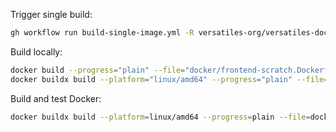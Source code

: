 
Trigger single build:
```bash
gh workflow run build-single-image.yml -R versatiles-org/versatiles-docker -F name="alpine" -F platform="linux/amd64" -F tag="v0.5.6"
```

Build locally:
```bash
docker build --progress="plain" --file="docker/frontend-scratch.Dockerfile" .
docker buildx build --platform="linux/amd64" --progress="plain" --file="docker/basic-alpine.Dockerfile" .
```

Build and test Docker:
```bash
docker buildx build --platform=linux/amd64 --progress=plain --file=docker/basic-alpine.Dockerfile --tag=test . && docker run -it --rm test serve --auto-shutdown 1000 -p 8088 "https://download.versatiles.org/planet-20230605.versatiles"
```

